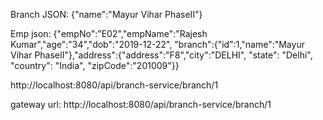 Branch JSON:
{"name":"Mayur Vihar PhaseII"}

Emp json:
{"empNo":"E02","empName":"Rajesh Kumar","age":"34","dob":"2019-12-22",
 "branch":{"id":1,"name":"Mayur Vihar PhaseII"},"address":{"address":"F8","city":"DELHI", "state": "Delhi", "country": "India", "zipCode":"201009"}}
 
 http://localhost:8080/api/branch-service/branch/1
 
 gateway url:
 http://localhost:8080/api/branch-service/branch/1